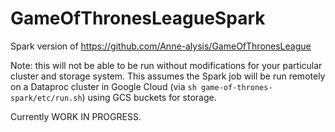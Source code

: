 # GameOfThronesLeagueSpark
Spark version of https://github.com/Anne-alysis/GameOfThronesLeague

Note: this will not be able to be run without modifications for your particular cluster and storage system.  This assumes the Spark job will be run remotely on a Dataproc cluster in Google Cloud (via `sh game-of-thrones-spark/etc/run.sh`) using GCS buckets for storage.  

Currently WORK IN PROGRESS.  
